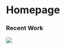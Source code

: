 # Homepage

### Recent Work

[![](https://toddheasley.github.io/hodinkee.png)](https://toddheasley.github.io/portfolio.html)
